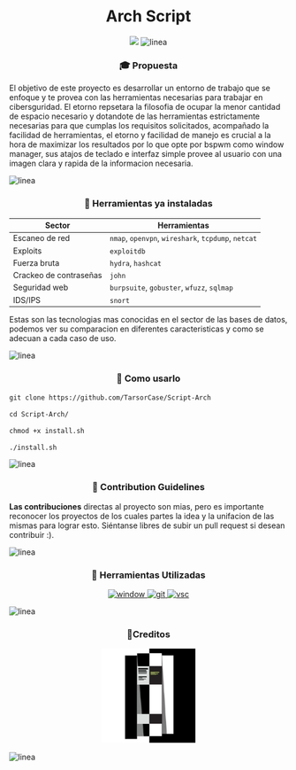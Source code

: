 
 <h1 align="center"> Arch Script </h1>
 <div align="center">
</div>
<p align="center">
<img src="https://github.com/TarsorCase/Script-Arch/tree/main/Wallpaper/Arch.png" />
<img src="https://raw.githubusercontent.com/andreasbm/readme/master/assets/lines/colored.png" alt="linea" />
  <h3 align="center">🎓 Propuesta</h3>
El objetivo de este proyecto es desarrollar un entorno de trabajo que se enfoque y te provea con las herramientas necesarias para trabajar en cibersguridad. El etorno repsetara la filosofia de ocupar la menor cantidad de espacio necesario y dotandote de las herramientas estrictamente necesarias para que cumplas los requisitos solicitados, acompañado la facilidad de herramientas, el etorno y facilidad de manejo es crucial a la hora de maximizar los resultados por lo que opte por bspwm como window manager, sus atajos de teclado e interfaz simple provee al usuario con una imagen clara y rapida de la informacion necesaria. 
</p> 
<img src="https://raw.githubusercontent.com/andreasbm/readme/master/assets/lines/colored.png" alt="linea" />

<h3 align="center">📖 Herramientas ya instaladas</h3>

| Sector                 | Herramientas                                            |
|------------------------|---------------------------------------------------------|
| Escaneo de red         | `nmap`, `openvpn`, `wireshark`, `tcpdump`, `netcat`     |
| Exploits               | `exploitdb`                                             |
| Fuerza bruta           | `hydra`, `hashcat`                                      |
| Crackeo de contraseñas | `john`                                                  |
| Seguridad web          | `burpsuite`, `gobuster`, `wfuzz`, `sqlmap`              |
| IDS/IPS                | `snort`                                                 |


Estas son las tecnologias mas conocidas en el sector de las bases de datos, podemos ver su comparacion en diferentes caracteristicas y como se adecuan a cada caso de uso.

<img src="https://raw.githubusercontent.com/andreasbm/readme/master/assets/lines/colored.png" alt="linea" />
<h3 align="center">🥪 Como usarlo</h3>

```
git clone https://github.com/TarsorCase/Script-Arch
```
```
cd Script-Arch/
```
```
chmod +x install.sh
```
```
./install.sh
```

<img src="https://raw.githubusercontent.com/andreasbm/readme/master/assets/lines/colored.png" alt="linea" />


<h3 align="center">🔎 Contribution Guidelines </h3>

</p>

**Las contribuciones** directas al proyecto son mias, pero es importante reconocer los proyectos de los cuales partes la idea y la unifacion de las mismas para lograr esto. 
Siéntanse libres de subir un pull request si desean contribuir :).

<img src="https://raw.githubusercontent.com/andreasbm/readme/master/assets/lines/colored.png" alt="linea" />

<h3 align="center">🔎 Herramientas Utilizadas </h3>

<div align="center">
<p align="center">
  <a href=" " target="_blank" rel="noreferrer">
    <img src="https://upload.wikimedia.org/wikipedia/commons/thumb/5/5f/Windows_logo_-_2012.svg/768px-Windows_logo_-_2012.svg.png" alt="window" width="40" height="40"/>
  </a>
  <a href="https://git-scm.com/" target="_blank" rel="noreferrer">
    <img src="https://git-scm.com/images/logos/downloads/Git-Icon-1788C.png" alt="git" width="40" height="40"/>
  </a>
  <a href="yes">
    <img src="https://cdn.jsdelivr.net/gh/devicons/devicon/icons/linux/linux-original.svg" alt="vsc" width="40" height="40"/>
  </a>
</p>
 </div>


<img src="https://raw.githubusercontent.com/andreasbm/readme/master/assets/lines/colored.png" alt="linea" />
<h3 align="center">👤Creditos </h3>


<div align="center">
<p align="center">
  <a href="https://github.com/TarsorCase" target="_blank" rel="noreferrer">
    <img src="https://github.com/TarsorCase/ExamenFinalBD/blob/master/Photos/TarsorCase.jpg" alt="vsc" width="170" height="170"/>
  </a>
</p>
</div>

<img src="https://raw.githubusercontent.com/andreasbm/readme/master/assets/lines/colored.png" alt="linea" />
